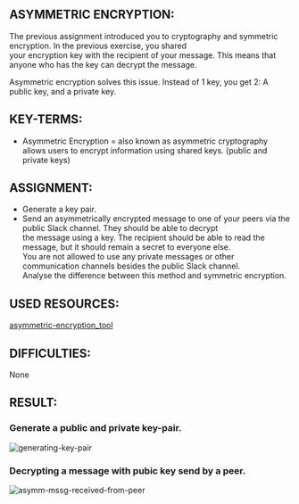 ## ASYMMETRIC ENCRYPTION:
The previous assignment introduced you to cryptography and symmetric encryption. In the previous exercise, you shared  
your encryption key with the recipient of your message. This means that anyone who has the key can decrypt the message.  

Asymmetric encryption solves this issue. Instead of 1 key, you get 2: A public key, and a private key.  

## KEY-TERMS:

* Asymmetric Encryption = also known as asymmetric cryptography allows users to encrypt information using shared keys. (public and private keys)

## ASSIGNMENT:

* Generate a key pair.
* Send an asymmetrically encrypted message to one of your peers via the public Slack channel. They should be able to decrypt  
  the message using a key. The recipient should be able to read the message, but it should remain a secret to everyone else.   
  You are not allowed to use any private messages or other communication channels besides the public Slack channel.  
  Analyse the difference between this method and symmetric encryption.  

## USED RESOURCES:

[asymmetric-encryption_tool](https://travistidwell.com/jsencrypt/demo/)

## DIFFICULTIES:

None

## RESULT:

### Generate a public and private key-pair.
![generating-key-pair](../00_includes/SCREENSHOTS/Security/SEC-05_Asymm-encryption1.0.png)


### Decrypting a message with pubic key send by a peer.
![asymm-mssg-received-from-peer](../00_includes/SCREENSHOTS/Security/SEC-5_Asymm-encryption.png)
